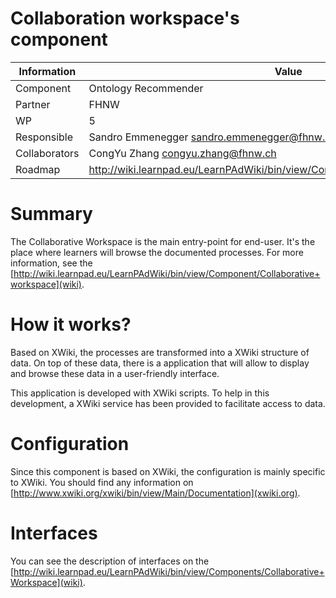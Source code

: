Collaboration workspace's component
===================================

Information   | Value
------------- | --------
Component     | Ontology Recommender
Partner       | FHNW
WP            | 5
Responsible   | Sandro Emmenegger <sandro.emmenegger@fhnw.ch>
Collaborators | CongYu Zhang <congyu.zhang@fhnw.ch>
Roadmap       | http://wiki.learnpad.eu/LearnPAdWiki/bin/view/Component/Ontology+Recommender

# Summary
The Collaborative Workspace is the main entry-point for end-user.  It's the
place where learners will browse the documented processes.  For more
information, see the
[http://wiki.learnpad.eu/LearnPAdWiki/bin/view/Component/Collaborative+workspace](wiki).

# How it works?
Based on XWiki, the processes are transformed into a XWiki structure of data.
On top of these data, there is a application that will allow to display and
browse these data in a user-friendly interface.

This application is developed with XWiki scripts.  To help in this development,
a XWiki service has been provided to facilitate access to data.

# Configuration
Since this component is based on XWiki, the configuration is mainly specific to
XWiki.  You should find any information on
[http://www.xwiki.org/xwiki/bin/view/Main/Documentation](xwiki.org).

# Interfaces
You can see the description of interfaces on the
[http://wiki.learnpad.eu/LearnPAdWiki/bin/view/Components/Collaborative+Workspace](wiki).
